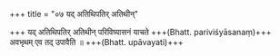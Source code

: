 +++
title = "०७ यद् अतिथिपतिर् अतिथीन्"

+++
यद् अतिथिपतिर् अतिथीन् परिविष्यासनं याचते +++(Bhatt. pariviśyāsanaṃ)+++  
अवभृथम् एव तद् उपावैति ॥ +++(Bhatt. upāvayati)+++